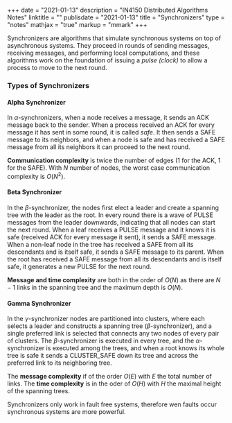 +++
date = "2021-01-13"
description = "IN4150 Distributed Algorithms Notes"
linktitle = ""
publisdate = "2021-01-13"
title = "Synchronizers"
type = "notes"
mathjax = "true"
markup = "mmark"
+++

Synchronizers are algorithms that simulate synchronous systems on top of asynchronous systems. They proceed in rounds of sending messages, receiving messages, and performing local computations, and these algorithms work on the foundation of issuing a _pulse (clock)_ to allow a process to move to the next round.

### Types of Synchronizers

#### Alpha Synchronizer

In $\alpha$-synchronizers, when a node receives a message, it sends an ACK message back to the sender. When a process received an ACK for every message it has sent in some round, it is called _safe_. It then sends a SAFE message to its neighbors, and when a node is safe and has received a SAFE message from all its neighbors it can proceed to the next round.

**Communication complexity** is twice the number of edges (1 for the ACK, 1 for the SAFE). With $N$ number of nodes, the worst case communication complexity is $O(N^2)$.

#### Beta Synchronizer

In the $\beta$-synchronizer, the nodes first elect a leader and create a spanning tree with the leader as the root. In every round there is a wave of PULSE messages from the leader downwards, indicating that all nodes can start the next round. When a leaf receives a PULSE message and it knows it is safe (received ACK for every message it sent), it sends a SAFE message. When a non-leaf node in the tree has received a SAFE from all its descendants and is itself safe, it sends a SAFE message to its parent. When the root has received a SAFE message from all its descendants and is itself safe, it generates a new PULSE for the next round.

**Message and time complexity** are both in the order of $O(N)$ as there are $N-1$ links in the spanning tree and the maximum depth is $O(N)$.

#### Gamma Synchronizer

In the $\gamma$-synchronizer nodes are partitioned into clusters, where each selects a leader and constructs a spanning tree ($\beta$-synchronizer), and a single preferred link is selected that connects any two nodes of every pair of clusters. The $\beta$-synchronizer is executed in every tree, and the $\alpha$-synchronizer is executed among the trees, and when a root knows its whole tree is safe it sends a CLUSTER\_SAFE down its tree and across the preferred link to its neighboring tree.

The **message complexity** if of the order $O(E)$ with $E$ the total number of links. The **time complexity** is in the oder of $O(H)$ with $H$ the maximal height of the spanning trees.

Synchronizers only work in fault free systems, therefore wen faults occur synchronous systems are more powerful.
